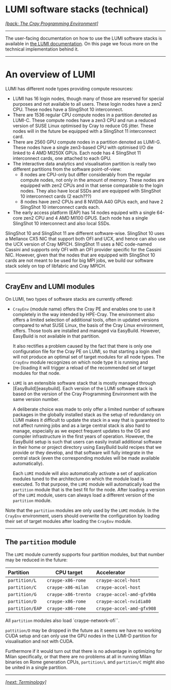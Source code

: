# LUMI software stacks (technical)

*[[back: The Cray Programming Environment]](1_03_CPE.md)*

---

The user-facing documentation on how to use the LUMI software stacks is
available in [the LUMI documentation](https://docs.lumi-supercomputer.eu/computing/softwarestacks/).
On this page we focus more on the technical implementation behind it.

---

# An overview of LUMI

LUMI has different node types providing compute resources:

-   LUMI has 16 login nodes, though many of those are reserved for special purposes and not
    available to all users. These login nodes have a zen2 CPU. These nodes have a SlingShot 10
    interconnect.
-   There are 1536 regular CPU compute nodes in a partition denoted as LUMI-C. These
    compute nodes have a zen3 CPU and run a reduced version of SUSE Linux optimised
    by Cray to reduce OS jitter. These nodes will in the future be equipped with a 
    SlingShot 11 interconnect card.
-   There are 2560 GPU compute nodes in a partition denoted as LUMI-G. These nodes have
    a single zen3-based CPU with optimised I/O die linked to 4 AMD MI250X GPUs. Each node
    has 4 SlingShot 11 interconnect cards, one attached to each GPU.
-   The interactive data analytics and visualisation partition is really two different partitions 
    from the software point-of-view:
    -   8 nodes are CPU-only but differ considerably from the regular compute nodes,
        not only in the amount of memory. These nodes are equipped with zen2 CPUs
        and in that sense comparable to the login nodes. They also have local SSDs
        and are equipped with SlingShot 10 interconnect cards (2 each???)
    -   8 nodes have zen2 CPUs and 8 NVIDIA A40 GPUs each, and have 2 SlingShot 10
        interconnect cards each.
-   The early access platform (EAP) has 14 nodes equiped with a single 64-core
    zen2 CPU and 4 AMD MI100 GPUS. Each node has a single SlingShot 10 interconnect
    and also local SSDs.

SlingShot 10 and SlingShot 11 are different software-wise. SlingShot 10 uses a
Mellanox CX5 NIC that support both OFI and UCX, and hence can also use the
UCX version of Cray MPICH. SlingShot 11 uses a NIC code-named Cassini and
supports only OFI with an OFI provider specific for the Cassini NIC. However,
given that the nodes that are equipped with SlingShot 10 cards are not meant
to be used for big MPI jobs, we build our software stack solely on top of 
libfabric and Cray MPICH.


---

## CrayEnv and LUMI modules

On LUMI, two types of software stacks are currently offered:

  - ``CrayEnv`` (module name) offers the Cray PE and enables one to use
    it completely in the way intended by HPE-Cray. The environment also offers a
    limited selection of additional tools, often in updated versions compared to
    what SUSE Linux, the basis of the Cray Linux environment, offers. Those tools
    are installed and managed via EasyBuild. However, EasyBuild is not available
    in that partition.

    It also rectifies a problem caused by the fact that there is only one 
    configuration file for the Cray PE on LUMI, so that starting a login shell
    will not produce an optimal set of target modules for all node types.
    The ``CrayEnv`` module recognizes on which node type it is running and
    (re-)loading it will trigger a reload of the recommended set of target
    modules for that node.

  - ``LUMI`` is an extensible software stack that is mostly managed through
    [EasyBuild][easybuild]. Each version of the LUMI software stack is based on
    the version of the Cray Programming Environment with the same version
    number.

    A deliberate choice was made to only offer a limited number of software
    packages in the globally installed stack as the setup of redundancy on LUMI
    makes it difficult to update the stack in a way that is guaranteed to not
    affect running jobs and as a large central stack is also hard to manage, especially
    as we expect frequent updates to the OS and compiler infrastructure in 
    the first years of operation.
    However, the EasyBuild setup is such that users can easily install
    additional software in their home or project directory using EasyBuild build
    recipes that we provide or they develop, and that software will fully
    integrate in the central stack (even the corresponding modules will be made
    available automatically).

    Each ``LUMI`` module will also automatically activate a set of application 
    modules tuned to the architecture on which the module load is executed. To 
    that purpose, the ``LUMI`` module will automatically load the ``partition``
    module that is the best fit for the node. After loading a version of the
    ``LUMI`` module, users can always load a different version of the ``partition``
    module.

Note that the ``partition`` modules are only used by the ``LUMI`` module. In the
``CrayEnv`` environment, users should overwrite the configuration by loading their
set of target modules after loading the ``CrayEnv`` module.


---

## The ``partition`` module

The ``LUMI`` module currently supports four partition modules, but that number may
be reduced in the future:

| Partition         | CPU target            | Accelerator                 |
|:------------------|-----------------------|:----------------------------|
| ``partition/L``   | ``craype-x86-rome``   | ``craype-accel-host``       |
| ``partition/C``   | ``craype-x86-milan``  | ``craype-accel-host``       |
| ``partition/G``   | ``craype-x86-trento`` | ``craype-accel-amd-gfx90a`` |
| ``partition/D``   | ``craype-x86-rome``   | ``craype-accel-nvidia80``   |
| ``partition/EAP`` | ``craype-x86-rome``   | ``craype-accel-amd-gfx908`` |

All ``partition`` modules also load `craype-network-ofi``.

``pattition/D`` may be dropped in the future as it seems we have no working CUDA setup
and can only use the GPU nodes in the LUMI-D partition for visualisation and not with CUDA.

Furthermore if it would turn out that there is no advantage in optimizing for Milan
specifically, or that there are no problems at all in running Milan binaries on Rome 
generation CPUs, ``partition/L`` and ``partition/C`` might also be united in a single 
partition.






    
---

*[[next: Terminology]](1_05_terminology.md)*

